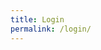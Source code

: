 ```yaml
---
title: Login
permalink: /login/
---
```


<!-- <meta http-equiv='Refresh' content='0;url=https://dashboard.gobusiness.gov.sg/login'> -->
